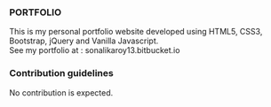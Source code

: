 ### PORTFOLIO ###
This is my personal portfolio website developed using HTML5, CSS3, Bootstrap, jQuery and Vanilla Javascript.  
See my portfolio at : sonalikaroy13.bitbucket.io  

### Contribution guidelines ###
No contribution is expected.
